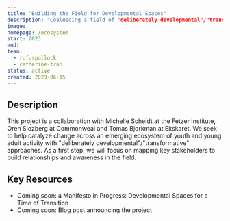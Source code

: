 ```yaml
---
title: "Building the Field for Developmental Spaces"
description: "Coalescing a field of "deliberately developmental"/"transformative" programs, especially those focused on youth and young adults by Life Itself, the Fetzer Institute, Commonweal and Ekskaret."
image: 
homepage: /ecosystem
start: 2023
end:
team:
  - rufuspollock
  - catherine-tran
status: active
created: 2023-06-15
---
```


## Description

This project is a collaboration with  Michelle Scheidt at the Fetzer Institute, Oren Slozberg at Commonweal and Tomas Bjorkman at Ekskaret. We seek to help catalyze change across an emerging ecosystem of youth and young adult activity with "deliberately developmental"/"transformative" approaches. As a first step, we will focus on mapping key stakeholders to build relationships and awareness in the field.


## Key Resources

- Coming soon: a Manifesto in Progress: Developmental Spaces for a Time of Transition
- Coming soon: Blog post announcing the project 



